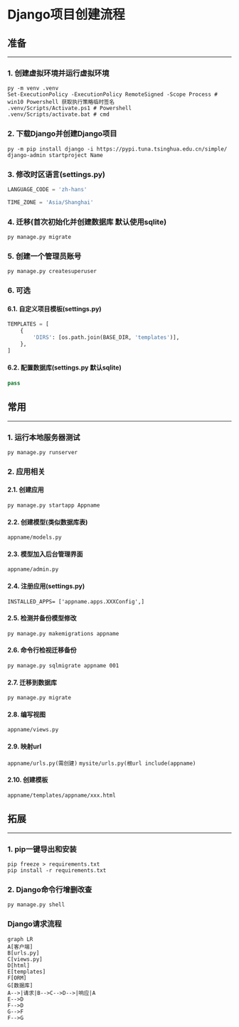 # Django项目创建流程

## 准备

***

### 1. 创建虚拟环境并运行虚拟环境

```shell
py -m venv .venv
Set-ExecutionPolicy -ExecutionPolicy RemoteSigned -Scope Process # win10 Powershell 获取执行策略临时签名
.venv/Scripts/Activate.ps1 # Powershell
.venv/Scripts/activate.bat # cmd
```

### 2. 下载Django并创建Django项目

```shell
py -m pip install django -i https://pypi.tuna.tsinghua.edu.cn/simple/
django-admin startproject Name
```

### 3. 修改时区语言(settings.py)

```python
LANGUAGE_CODE = 'zh-hans'

TIME_ZONE = 'Asia/Shanghai'
```

### 4. 迁移(首次初始化并创建数据库 默认使用sqlite)

`py manage.py migrate`

### 5. 创建一个管理员账号

`py manage.py createsuperuser`

### 6. 可选

#### 6.1. 自定义项目模板(settings.py)

```python
TEMPLATES = [
    {
        'DIRS': [os.path.join(BASE_DIR, 'templates')],
    },
]
```

#### 6.2. 配置数据库(settings.py 默认sqlite)

```python
pass
```

## 常用

***

### 1. 运行本地服务器测试

`py manage.py runserver`

### 2. 应用相关

#### 2.1. 创建应用

`py manage.py startapp Appname`

#### 2.2. 创建模型(类似数据库表)

`appname/models.py`

#### 2.3. 模型加入后台管理界面

`appname/admin.py`

#### 2.4. 注册应用(settings.py)

`INSTALLED_APPS= ['appname.apps.XXXConfig',]`

#### 2.5. 检测并备份模型修改

`py manage.py makemigrations appname`

#### 2.6. 命令行检视迁移备份

`py manage.py sqlmigrate appname 001`

#### 2.7. 迁移到数据库

`py manage.py migrate`

#### 2.8. 编写视图

`appname/views.py`

#### 2.9. 映射url

`appname/urls.py(需创建)`
`mysite/urls.py(根url include(appname)`

#### 2.10. 创建模板

`appname/templates/appname/xxx.html`

## 拓展

***

### 1. pip一键导出和安装

```shell
pip freeze > requirements.txt
pip install -r requirements.txt
```

### 2. Django命令行增删改查

`py manage.py shell`

### Django请求流程

```mermaid
graph LR
A[客户端]
B[urls.py]
C[views.py]
D[html]
E[templates]
F[ORM]
G[数据库]
A-->|请求|B-->C-->D-->|响应|A
E-->D
F-->D
G-->F
F-->G
```
